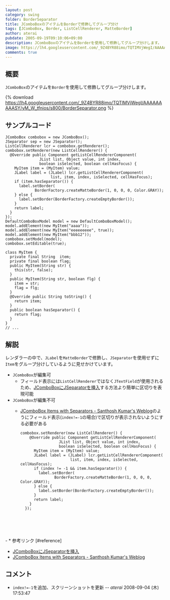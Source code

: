 ```yaml
---
layout: post
category: swing
folder: BorderSeparator
title: JComboBoxのアイテムをBorderで修飾してグループ分け
tags: [JComboBox, Border, ListCellRenderer, MatteBorder]
author: aterai
pubdate: 2005-09-19T09:10:06+09:00
description: JComboBoxのアイテムをBorderを使用して修飾してグループ分けします。
image: https://lh4.googleusercontent.com/_9Z4BYR88imo/TQTIMVjWegI/AAAAAAAAASY/yM_W_tfnios/s800/BorderSeparator.png
comments: true
---
```

## 概要
`JComboBox`のアイテムを`Border`を使用して修飾してグループ分けします。

{% download https://lh4.googleusercontent.com/_9Z4BYR88imo/TQTIMVjWegI/AAAAAAAAASY/yM_W_tfnios/s800/BorderSeparator.png %}

## サンプルコード
<pre class="prettyprint"><code>JComboBox combobox = new JComboBox();
JSeparator sep = new JSeparator();
ListCellRenderer lcr = combobox.getRenderer();
combobox.setRenderer(new ListCellRenderer() {
  @Override public Component getListCellRendererComponent(
               JList list, Object value, int index,
               boolean isSelected, boolean cellHasFocus) {
    MyItem item = (MyItem) value;
    JLabel label = (JLabel) lcr.getListCellRendererComponent(
                    list, item, index, isSelected, cellHasFocus);
    if (item.hasSeparator()) {
      label.setBorder(
             BorderFactory.createMatteBorder(1, 0, 0, 0, Color.GRAY));
    } else {
      label.setBorder(BorderFactory.createEmptyBorder());
    }
    return label;
  }
});
DefaultComboBoxModel model = new DefaultComboBoxModel();
model.addElement(new MyItem("aaaa"));
model.addElement(new MyItem("eeeeeeeee", true));
model.addElement(new MyItem("bbb12"));
combobox.setModel(model);
combobox.setEditable(true);
</code></pre>

<pre class="prettyprint"><code>class MyItem {
  private final String  item;
  private final boolean flag;
  public MyItem(String str) {
    this(str, false);
  }
  public MyItem(String str, boolean flg) {
    item = str;
    flag = flg;
  }
  @Override public String toString() {
    return item;
  }
  public boolean hasSeparator() {
    return flag;
  }
}
// ...
</code></pre>

## 解説
レンダラーの中で、`JLabel`を`MatteBorder`で修飾し、`JSeparator`を使用せずに`Item`をグループ分けしているように見せかけています。

- `JComboBox`が編集可
    - フィールド表示には`ListCellRenderer`ではなく`JTextField`が使用されるため、[JComboBoxにJSeparatorを挿入](https://ateraimemo.com/Swing/ComboBoxSeparator.html)する方法より簡単に区切りを表現可能
- `JComboBox`が編集不可
    - [JComboBox Items with Separators - Santhosh Kumar's Weblog](http://www.jroller.com/santhosh/entry/jcombobox_items_with_separators)のようにフィールド表示(`index!=-1`の場合)で区切りが表示されないようにする必要がある
        
        <pre class="prettyprint"><code>combobox.setRenderer(new ListCellRenderer() {
          @Override public Component getListCellRendererComponent(
                       JList list, Object value, int index,
                       boolean isSelected, boolean cellHasFocus) {
            MyItem item = (MyItem) value;
            JLabel label = (JLabel) lcr.getListCellRendererComponent(
                            list, item, index, isSelected, cellHasFocus);
            if (index != -1 &amp;&amp; item.hasSeparator()) {
              label.setBorder(
                     BorderFactory.createMatteBorder(1, 0, 0, 0, Color.GRAY));
            } else {
              label.setBorder(BorderFactory.createEmptyBorder());
            }
            return label;
          }
        });
</code></pre>
    - * 参考リンク [#reference]
- [JComboBoxにJSeparatorを挿入](https://ateraimemo.com/Swing/ComboBoxSeparator.html)
- [JComboBox Items with Separators - Santhosh Kumar's Weblog](http://www.jroller.com/santhosh/entry/jcombobox_items_with_separators)

<!-- dummy comment line for breaking list -->

## コメント
- `index!=-1`を追加、スクリーンショットを更新 -- *aterai* 2008-09-04 (木) 17:53:47

<!-- dummy comment line for breaking list -->
